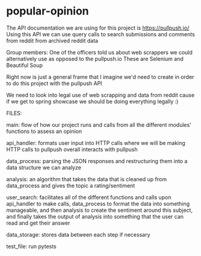 # popular-opinion
The API documentation we are using for this project is https://pullpush.io/
Using this API we can use query calls to search submissions and comments from reddit from archived reddit data

Group members:
One of the officers told us about web scrappers we could alternatively use as opposed to the pullpush.io 
These are Selenium and Beautiful Soup

Right now is just a general frame that I imagine we'd need to create in order to do this project with the pullpush API

We need to look into legal use of web scrapping and data from reddit cause if we get to spring showcase we should be 
doing everything legally :)

FILES:

main:
flow of how our project runs and calls from all the different modules' functions to assess an opinion

api_handler:
formats user input into HTTP calls
where we will be making HTTP calls to pullpush
overall interacts with pullpush

data_process:
parsing the JSON responses and restructuring them into a data structure we can analyze

analysis:
an algorithm that takes the data that is cleaned up from data_process and gives the topic a rating/sentiment

user_search:
facilitates all of the different functions and calls upon api_handler to make calls, data_process to format the data into
something manageable, and then analysis to create the sentiment around this subject, and finally takes the output of analysis 
into something that the user can read and get their answer

data_storage:
stores data between each step if necessary 

test_file:
run pytests


